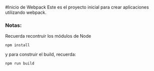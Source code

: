 #Inicio de Webpack
Este es el proyecto inicial para crear aplicaciones utilizando webpack.

### Notas:
Recuerda recontruir los módulos de Node
```
npm install
```

y para construir el build, recuerda:
```
npm run build
```